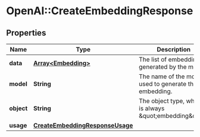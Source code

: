 # OpenAI::CreateEmbeddingResponse

## Properties
Name | Type | Description | Notes
------------ | ------------- | ------------- | -------------
**data** | [**Array&lt;Embedding&gt;**](Embedding.md) | The list of embeddings generated by the model. | 
**model** | **String** | The name of the model used to generate the embedding. | 
**object** | **String** | The object type, which is always \&quot;embedding\&quot;. | 
**usage** | [**CreateEmbeddingResponseUsage**](CreateEmbeddingResponseUsage.md) |  | 


